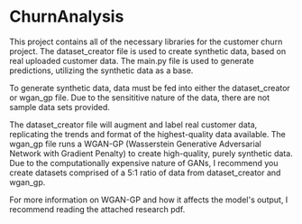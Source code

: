 # ChurnAnalysis
This project contains all of the necessary libraries for the customer churn project. The dataset_creator file is used to create synthetic data, based on real uploaded customer data. The main.py file is used to generate predictions, utilizing the synthetic data as a base. 

To generate synthetic data, data must be fed into either the dataset_creator or wgan_gp file. Due to the sensititive nature of the data, there are not sample data sets provided. 

The dataset_creator file will augment and label real customer data, replicating the trends and format of the highest-quality data available. The wgan_gp file runs a WGAN-GP (Wasserstein Generative Adversarial Network with Gradient Penalty) to create high-quality, purely synthetic data. Due to the computationally expensive nature of GANs, I recommend you create datasets comprised of a 5:1 ratio of data from dataset_creator and wgan_gp. 

For more information on WGAN-GP and how it affects the model's output, I recommend reading the attached research pdf. 
